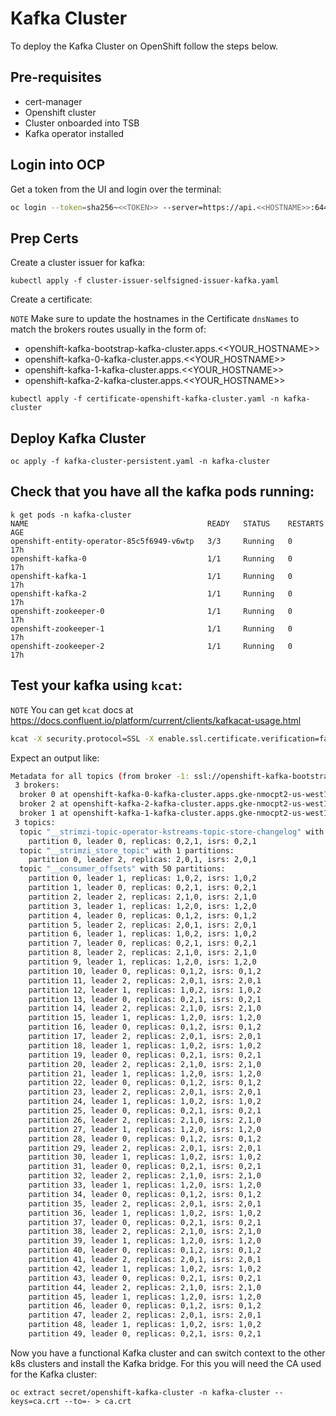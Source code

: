 # Kafka Cluster

To deploy the Kafka Cluster on OpenShift follow the steps below.

## Pre-requisites

- cert-manager
- Openshift cluster
- Cluster onboarded into TSB
- Kafka operator installed

## Login into OCP

Get a token from the UI and login over the terminal:

```bash
oc login --token=sha256~<<TOKEN>> --server=https://api.<<HOSTNAME>>:6443 --insecure-skip-tls-verify=true
```

## Prep Certs

Create a cluster issuer for kafka:

```shell
kubectl apply -f cluster-issuer-selfsigned-issuer-kafka.yaml
```

Create a certificate:

`NOTE` Make sure to update the hostnames in the Certificate `dnsNames` to match the brokers routes usually in the form of:
- openshift-kafka-bootstrap-kafka-cluster.apps.<<YOUR_HOSTNAME>>
- openshift-kafka-0-kafka-cluster.apps.<<YOUR_HOSTNAME>>
- openshift-kafka-1-kafka-cluster.apps.<<YOUR_HOSTNAME>>
- openshift-kafka-2-kafka-cluster.apps.<<YOUR_HOSTNAME>>

```shell
kubectl apply -f certificate-openshift-kafka-cluster.yaml -n kafka-cluster
```

## Deploy Kafka Cluster

```shell
oc apply -f kafka-cluster-persistent.yaml -n kafka-cluster
```

## Check that you have all the kafka pods running:

```shell
k get pods -n kafka-cluster
NAME                                        READY   STATUS    RESTARTS   AGE
openshift-entity-operator-85c5f6949-v6wtp   3/3     Running   0          17h
openshift-kafka-0                           1/1     Running   0          17h
openshift-kafka-1                           1/1     Running   0          17h
openshift-kafka-2                           1/1     Running   0          17h
openshift-zookeeper-0                       1/1     Running   0          17h
openshift-zookeeper-1                       1/1     Running   0          17h
openshift-zookeeper-2                       1/1     Running   0          17h
```

## Test your kafka using `kcat`:

`NOTE` You can get `kcat` docs at https://docs.confluent.io/platform/current/clients/kafkacat-usage.html

```bash
kcat -X security.protocol=SSL -X enable.ssl.certificate.verification=false -b openshift-kafka-bootstrap-kafka-cluster.apps.gke-nmocpt2-us-west1-0.nmocpt2-upic-0.gcp.sandbox.tetrate.io:443 -L
```

Expect an output like:

```bash
Metadata for all topics (from broker -1: ssl://openshift-kafka-bootstrap-kafka-cluster.apps.gke-nmocpt2-us-west1-0.nmocpt2-upic-0.gcp.sandbox.tetrate.io:443/bootstrap):
 3 brokers:
  broker 0 at openshift-kafka-0-kafka-cluster.apps.gke-nmocpt2-us-west1-0.nmocpt2-upic-0.gcp.sandbox.tetrate.io:443 (controller)
  broker 2 at openshift-kafka-2-kafka-cluster.apps.gke-nmocpt2-us-west1-0.nmocpt2-upic-0.gcp.sandbox.tetrate.io:443
  broker 1 at openshift-kafka-1-kafka-cluster.apps.gke-nmocpt2-us-west1-0.nmocpt2-upic-0.gcp.sandbox.tetrate.io:443
 3 topics:
  topic "__strimzi-topic-operator-kstreams-topic-store-changelog" with 1 partitions:
    partition 0, leader 0, replicas: 0,2,1, isrs: 0,2,1
  topic "__strimzi_store_topic" with 1 partitions:
    partition 0, leader 2, replicas: 2,0,1, isrs: 2,0,1
  topic "__consumer_offsets" with 50 partitions:
    partition 0, leader 1, replicas: 1,0,2, isrs: 1,0,2
    partition 1, leader 0, replicas: 0,2,1, isrs: 0,2,1
    partition 2, leader 2, replicas: 2,1,0, isrs: 2,1,0
    partition 3, leader 1, replicas: 1,2,0, isrs: 1,2,0
    partition 4, leader 0, replicas: 0,1,2, isrs: 0,1,2
    partition 5, leader 2, replicas: 2,0,1, isrs: 2,0,1
    partition 6, leader 1, replicas: 1,0,2, isrs: 1,0,2
    partition 7, leader 0, replicas: 0,2,1, isrs: 0,2,1
    partition 8, leader 2, replicas: 2,1,0, isrs: 2,1,0
    partition 9, leader 1, replicas: 1,2,0, isrs: 1,2,0
    partition 10, leader 0, replicas: 0,1,2, isrs: 0,1,2
    partition 11, leader 2, replicas: 2,0,1, isrs: 2,0,1
    partition 12, leader 1, replicas: 1,0,2, isrs: 1,0,2
    partition 13, leader 0, replicas: 0,2,1, isrs: 0,2,1
    partition 14, leader 2, replicas: 2,1,0, isrs: 2,1,0
    partition 15, leader 1, replicas: 1,2,0, isrs: 1,2,0
    partition 16, leader 0, replicas: 0,1,2, isrs: 0,1,2
    partition 17, leader 2, replicas: 2,0,1, isrs: 2,0,1
    partition 18, leader 1, replicas: 1,0,2, isrs: 1,0,2
    partition 19, leader 0, replicas: 0,2,1, isrs: 0,2,1
    partition 20, leader 2, replicas: 2,1,0, isrs: 2,1,0
    partition 21, leader 1, replicas: 1,2,0, isrs: 1,2,0
    partition 22, leader 0, replicas: 0,1,2, isrs: 0,1,2
    partition 23, leader 2, replicas: 2,0,1, isrs: 2,0,1
    partition 24, leader 1, replicas: 1,0,2, isrs: 1,0,2
    partition 25, leader 0, replicas: 0,2,1, isrs: 0,2,1
    partition 26, leader 2, replicas: 2,1,0, isrs: 2,1,0
    partition 27, leader 1, replicas: 1,2,0, isrs: 1,2,0
    partition 28, leader 0, replicas: 0,1,2, isrs: 0,1,2
    partition 29, leader 2, replicas: 2,0,1, isrs: 2,0,1
    partition 30, leader 1, replicas: 1,0,2, isrs: 1,0,2
    partition 31, leader 0, replicas: 0,2,1, isrs: 0,2,1
    partition 32, leader 2, replicas: 2,1,0, isrs: 2,1,0
    partition 33, leader 1, replicas: 1,2,0, isrs: 1,2,0
    partition 34, leader 0, replicas: 0,1,2, isrs: 0,1,2
    partition 35, leader 2, replicas: 2,0,1, isrs: 2,0,1
    partition 36, leader 1, replicas: 1,0,2, isrs: 1,0,2
    partition 37, leader 0, replicas: 0,2,1, isrs: 0,2,1
    partition 38, leader 2, replicas: 2,1,0, isrs: 2,1,0
    partition 39, leader 1, replicas: 1,2,0, isrs: 1,2,0
    partition 40, leader 0, replicas: 0,1,2, isrs: 0,1,2
    partition 41, leader 2, replicas: 2,0,1, isrs: 2,0,1
    partition 42, leader 1, replicas: 1,0,2, isrs: 1,0,2
    partition 43, leader 0, replicas: 0,2,1, isrs: 0,2,1
    partition 44, leader 2, replicas: 2,1,0, isrs: 2,1,0
    partition 45, leader 1, replicas: 1,2,0, isrs: 1,2,0
    partition 46, leader 0, replicas: 0,1,2, isrs: 0,1,2
    partition 47, leader 2, replicas: 2,0,1, isrs: 2,0,1
    partition 48, leader 1, replicas: 1,0,2, isrs: 1,0,2
    partition 49, leader 0, replicas: 0,2,1, isrs: 0,2,1
```

Now you have a functional Kafka cluster and can switch context to the other k8s clusters and install the Kafka bridge. For this you will need the CA used for the Kafka cluster:

```shell
oc extract secret/openshift-kafka-cluster -n kafka-cluster --keys=ca.crt --to=- > ca.crt
```